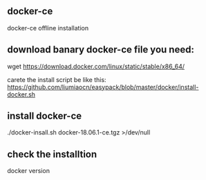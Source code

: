 ## docker-ce
docker-ce offline installation

## download banary docker-ce file you need:
wget https://download.docker.com/linux/static/stable/x86_64/

carete the install script be like this:
https://github.com/liumiaocn/easypack/blob/master/docker/install-docker.sh

## install docker-ce
./docker-insall.sh docker-18.06.1-ce.tgz >/dev/null

## check the installtion
 docker version
